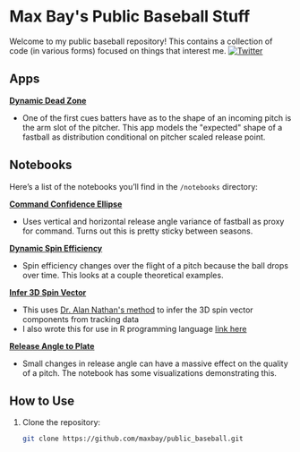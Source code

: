 # Max Bay's Public Baseball Stuff

Welcome to my public baseball repository! This contains a collection of code (in various forms) focused on things that interest me.
[![Twitter](https://img.shields.io/badge/Twitter-1DA1F2?style=for-the-badge&logo=twitter&logoColor=white)](https://twitter.com/choice_fielder)


## Apps

**[Dynamic Dead Zone](https://dynamic-dead-zone.streamlit.app/)**
   - One of the first cues batters have as to the shape of an incoming pitch is the arm slot of the pitcher. This app models the "expected" shape of a fastball as distribution conditional on pitcher scaled release point. 

   
## Notebooks

Here’s a list of the notebooks you’ll find in the `/notebooks` directory:

**[Command Confidence Ellipse](https://github.com/maxbay/public_baseball/blob/main/notebooks/command_confellipse.ipynb)**
   - Uses vertical and horizontal release angle variance of fastball as proxy for command. Turns out this is pretty sticky between seasons. 

**[Dynamic Spin Efficiency](https://github.com/maxbay/public_baseball/blob/main/notebooks/dynamic_spin_efficiency.ipynb)**
   - Spin efficiency changes over the flight of a pitch because the ball drops over time. This looks at a couple theoretical examples. 
   
**[Infer 3D Spin Vector](https://github.com/maxbay/public_baseball/blob/main/notebooks/infer_spin_vector.ipynb)**
   - This uses [Dr. Alan Nathan's method](https://baseball.physics.illinois.edu/HawkeyeAveSpinComponents.pdf) to infer the 3D spin vector components from tracking data
   - I also wrote this for use in R programming language [link here](https://maxbay.github.io/public_baseball/infer_spin_vector.html)

**[Release Angle to Plate](https://github.com/maxbay/public_baseball/blob/main/notebooks/releaes_angle_var.ipynb)**
   - Small changes in release angle can have a massive effect on the quality of a pitch. The notebook has some visualizations demonstrating this. 


## How to Use

1. Clone the repository:
   ```bash
   git clone https://github.com/maxbay/public_baseball.git
